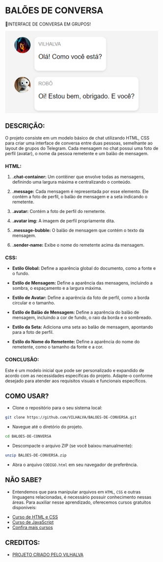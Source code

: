 # BALÕES DE CONVERSA
💬INTERFACE DE CONVERSA EM GRUPOS!

<img src="FOTO.png" align="center" width="500"> <br>

## DESCRIÇÃO:
O projeto consiste em um modelo básico de chat utilizando HTML, CSS para criar uma interface de conversa entre duas pessoas, semelhante ao layout de grupos do Telegram. Cada mensagem no chat possui uma foto de perfil (avatar), o nome da pessoa remetente e um balão de mensagem.

### HTML:
1. **.chat-container:** Um contêiner que envolve todas as mensagens, definindo uma largura máxima e centralizando o conteúdo.

2. **.message:** Cada mensagem é representada por esse elemento. Ele contém a foto de perfil, o balão de mensagem e a seta indicando o remetente.

3. **.avatar:** Contém a foto de perfil do remetente.

4. **.avatar img:** A imagem de perfil propriamente dita.

5. **.message-bubble:** O balão de mensagem que contém o texto da mensagem.

6. **.sender-name:** Exibe o nome do remetente acima da mensagem.

### CSS:
- **Estilo Global:** Define a aparência global do documento, como a fonte e o fundo.

- **Estilo de Mensagem:** Define a aparência das mensagens, incluindo a sombra, o espaçamento e a largura máxima.

- **Estilo de Avatar:** Define a aparência da foto de perfil, como a borda circular e o tamanho.

- **Estilo de Balão de Mensagem:** Define a aparência do balão de mensagem, incluindo a cor de fundo, o raio da borda e o sombreado.

- **Estilo da Seta:** Adiciona uma seta ao balão de mensagem, apontando para a foto de perfil.

- **Estilo do Nome do Remetente:** Define a aparência do nome do remetente, como o tamanho da fonte e a cor.

### CONCLUSÃO:
Este é um modelo inicial que pode ser personalizado e expandido de acordo com as necessidades específicas do projeto. Adapte-o conforme desejado para atender aos requisitos visuais e funcionais específicos.

## COMO USAR?
* Clone o repositório para o seu sistema local:

```bash
git clone https://github.com/VILHALVA/BALOES-DE-CONVERSA.git
```

* Navegue até o diretório do projeto.

```bash
cd BALOES-DE-CONVERSA
```

* Descompacte o arquivo ZIP (se você baixou manualmente):

```bash
unzip BALOES-DE-CONVERSA.zip
```
* Abra o arquivo `CODIGO.html` em seu navegador de preferência.

## NÃO SABE?
- Entendemos que para manipular arquivos em `HTML`, `CSS` e outras linguagens relacionadas, é necessário possuir conhecimento nessas áreas. Para auxiliar nesse aprendizado, oferecemos cursos gratuitos disponíveis:
* [Curso de HTML e CSS](https://github.com/VILHALVA/CURSO-DE-HTML-E-CSS)
* [Curso de JavaScript](https://github.com/VILHALVA/CURSO-DE-JAVASCRIPT)
* [Confira mais cursos](https://github.com/VILHALVA?tab=repositories&q=+topic:CURSO)

## CREDITOS:
- [PROJETO CRIADO PELO VILHALVA](https://github.com/VILHALVA)

